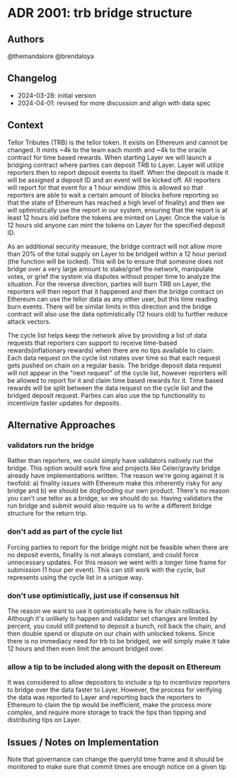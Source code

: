 # ADR 2001: trb bridge structure
## Authors

@themandalore 
@brendaloya

## Changelog

- 2024-03-28: initial version
- 2024-04-01: revised for more discussion and align with data spec

## Context

Tellor Tributes (TRB) is the tellor token.  It exists on Ethereum and cannot be changed.  It mints ~4k to the team each month and ~4k to the oracle contract for time based rewards.  When starting Layer we will launch a bridging contract where parties can deposit TRB to Layer.  Layer will utilize reporters then to report deposit events to itself.  When the deposit is made it will be assigned a deposit ID and an event will be kicked off. All reporters will report for that event for a 1 hour window (this is allowed so that reporters are able to wait a certain amount of blocks before reporting so that the state of Ethereum has reached a high level of finality) and then we will optimistically use the report in our system, ensuring that the report is at least 12 hours old before the tokens are minted on Layer. Once the value is 12 hours old anyone can mint the tokens on Layer for the specified deposit ID.  

As an additional security measure, the bridge contract will not allow more than 20% of the total supply on Layer to be bridged within a 12 hour period (the function will be locked).  This will be to ensure that someone does not bridge over a very large amount to stake/grief the network, manipulate votes, or grief the system via disputes without proper time to analyze the situation.  For the reverse direction, parties will burn TRB on Layer, the reporters will then report that it happened and then the bridge contract on Ethereum can use the tellor data as any other user, but this time reading burn events.  There will be similar limits in this direction and the bridge contract will also use the data optimistically (12 hours old) to further reduce attack vectors.  

The cycle list helps keep the network alive by providing a list of data requests that reporters can support to receive time-based rewards(inflationary rewards) when there are no tips available to claim. Each data request on the cycle list rotates over time so that each request gets pushed on chain on a regular basis. The bridge deposit data request will not appear in the "next request" of the cycle list, however reporters will be allowed to report for it and claim time based rewards for it. Time based rewards will be split between the data request on the cycle list and the bridged deposit request.  Parties can also use the tip functionality to incentivize faster updates for deposits. 

## Alternative Approaches

### validators run the bridge

Rather than reporters, we could simply have validators natively run the bridge.  This option would work fine and projects like Celer/gravity bridge already have implementations written.  The reason we're going against it is twofold: a) finality issues with Ethereum make this inherently risky for any bridge and b) we should be dogfooding our own product.  There's no reason you can't use tellor as a bridge, so we should do so.  Having validators the run bridge and submit would also require us to write a different bridge structure for the return trip. 

### don't add as part of the cycle list

Forcing parties to report for the bridge might not be feasible when there are no deposit events, finality is not always constant, and could force unnecessary updates. For this reason we went with a longer time frame for submission (1 hour per event).  This can still work with the cycle, but represents using the cycle list in a unique way.  

### don't use optimistically, just use if consensus hit

The reason we want to use it optimistically here is for chain rollbacks.  Although it's unlikely to happen and validator set changes are limited by percent, you could still pretend to deposit a bunch, roll back the chain, and then double spend or dispute on our chain with unlocked tokens.  Since there is no immediacy need for trb to be bridged, we will simply make it take 12 hours and then even limit the amount bridged over. 

### allow a tip to be included along with the deposit on Ethereum

It was considered to allow depositors to include a tip to incentivize reporters to bridge over the data faster to Layer. However, the process for verifying the data was reported to Layer and reporting back the reporters to Ethereum to claim the tip would be inefficient, make the process more complex, and require more storage to track the tips than tipping and distributing tips on Layer. 


## Issues / Notes on Implementation

Note that governance can change the queryId time frame and it should be monitored to make sure that commit times are enough notice on a given tip

